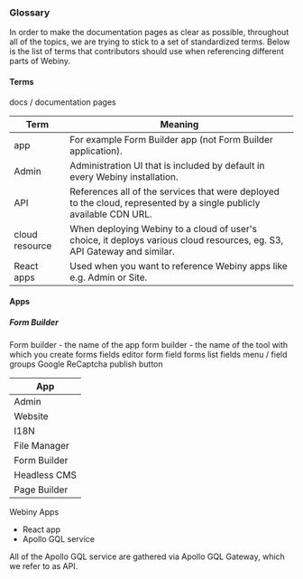 ### Glossary

In order to make the documentation pages as clear as possible, throughout all of the topics, we are trying to stick to a set of
standardized terms. Below is the list of terms that contributors should use when referencing different parts of Webiny.

#### Terms

docs / documentation pages

| Term           | Meaning                                                                                                                 |
| -------------- | ----------------------------------------------------------------------------------------------------------------------- |
| app            | For example Form Builder app (not Form Builder application).                                                            |
| Admin          | Administration UI that is included by default in every Webiny installation.                                             |
| API            | References all of the services that were deployed to the cloud, represented by a single publicly available CDN URL.     |
| cloud resource | When deploying Webiny to a cloud of user's choice, it deploys various cloud resources, eg. S3, API Gateway and similar. |
| React apps     | Used when you want to reference Webiny apps like e.g. Admin or Site.                                                    |

#### Apps

##### Form Builder

Form builder - the name of the app
form builder - the name of the tool with which you create forms
fields editor
form field
forms list
fields menu / field groups
Google ReCaptcha
publish button

| App          |
| ------------ |
| Admin        |
| Website      |
| I18N         |
| File Manager |
| Form Builder |
| Headless CMS |
| Page Builder |

Webiny Apps

- React app
- Apollo GQL service

All of the Apollo GQL service are gathered via Apollo GQL Gateway, which we refer to as API.
